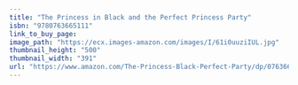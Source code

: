 ```yaml
---
title: "The Princess in Black and the Perfect Princess Party"
isbn: "9780763665111"
link_to_buy_page:
image_path: "https://ecx.images-amazon.com/images/I/61i0uuziIUL.jpg"
thumbnail_height: "500"
thumbnail_width: "391"
url: "https://www.amazon.com/The-Princess-Black-Perfect-Party/dp/0763665118"
---
```


